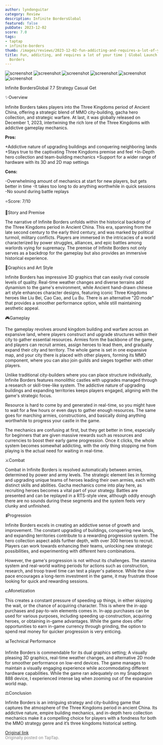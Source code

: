 ```yaml
---
author: lyndonguitar
category: Review
description: Infinite BordersGlobal
featured: false
pubDate: 2023-12-02
score: 7.0
tags:
- taptap
- infinite-borders
thumb: /images/reviews/2023-12-02-fun-addicting-and-requires-a-lot-of-your-time--global-launch-review---infinite-borders-0.avif
title: Fun, addicting, and requires a lot of your time | Global Launch Review - Infinite
  Borders
---
```


<div class="gallery">
  <img src="/images/reviews/2023-12-02-fun-addicting-and-requires-a-lot-of-your-time--global-launch-review---infinite-borders-0.avif" alt="screenshot" />
  <img src="/images/reviews/2023-12-02-fun-addicting-and-requires-a-lot-of-your-time--global-launch-review---infinite-borders-1.avif" alt="screenshot" />
  <img src="/images/reviews/2023-12-02-fun-addicting-and-requires-a-lot-of-your-time--global-launch-review---infinite-borders-2.avif" alt="screenshot" />
  <img src="/images/reviews/2023-12-02-fun-addicting-and-requires-a-lot-of-your-time--global-launch-review---infinite-borders-3.avif" alt="screenshot" />
  <img src="/images/reviews/2023-12-02-fun-addicting-and-requires-a-lot-of-your-time--global-launch-review---infinite-borders-4.avif" alt="screenshot" />
  <img src="/images/reviews/2023-12-02-fun-addicting-and-requires-a-lot-of-your-time--global-launch-review---infinite-borders-5.avif" alt="screenshot" />
</div>

Infinite BordersGlobal
7.7
Strategy
Casual
Get

✨Overview

Infinite Borders takes players into the Three Kingdoms period of Ancient China, offering a strategic blend of MMO city-building, gacha hero collection, and strategic warfare. At last, it was globally released on December 1, 2023, intertwining the rich lore of the Three Kingdoms with addictive gameplay mechanics.


**Pros:**


+Addictive nature of upgrading buildings and conquering neighboring lands
+Stays true to the captivating Three Kingdoms premise and feel
+In-Depth hero collection and team-building mechanics
+Support for a wider range of hardware with its 3D and 2D map settings


**Cons:**


-Overwhelming amount of mechanics at start for new players, but gets better in time
-It takes too long to do anything worthwhile in quick sessions
-No sound during battle replays

⭐️Score: 7/10

📖Story and Premise

The narrative of Infinite Borders unfolds within the historical backdrop of the Three Kingdoms period in Ancient China. This era, spanning from the late second century to the early third century, and was marked by political turmoil, military conflicts. Players are immersed in the intricacies of a world characterized by power struggles, alliances, and epic battles among warlords vying for supremacy.  The premise of Infinite Borders not only serves as a backdrop for the gameplay but also provides an immersive historical experience.

🎨Graphics and Art Style

Infinite Borders has impressive 3D graphics that can easily rival console levels of quality. Real-time weather changes and diverse terrains add dynamism to the game's environment, while Ancient hand-drawn chinese art style enhances character designs, featuring iconic Three Kingdoms heroes like Liu Bei, Cao Cao, and Lu Bu. There is an alternative "2D mode" that provides a smoother performance option, while still maintaining aesthetic appeal.

🎮Gameplay

The gameplay revolves around kingdom building and warfare across an expansive land, where players construct and upgrade structures within their city to gather essential resources.  Armies form the backbone of the game, and players can recruit armies, assign heroes to lead them, and gradually expand their city and territory. The whole game is set in one expansive map, and your city there is placed with other players, forming its MMO component, where you can also join guilds and sieges together with other players.

Unlike traditional city-builders where you can place structure individually, Infinite Borders features monolithic castles with upgrades managed through a research or skill-tree-like system. The addictive nature of upgrading buildings and expanding territories keeps players engaged, aligning with the game's strategic focus.

Resource is hard to come by and generated in real-time, so you might have to wait for a few hours or even days to gather enough resources. The same goes for marching armies, constructions, and basically doing anything worthwhile to progress your castle in the game.

The mechanics are confusing at first, but they get better in time, especially for beginners that are given massive rewards such as resources and currencies to boost their early game progression. Once it clicks, the whole system becomes somewhat addicting, with the only thing stopping me from playing is the actual need for waiting in real-time.

⚔️Combat

Combat in Infinite Borders is resolved automatically between armies, determined by power and army levels. The strategic element lies in forming and upgrading unique teams of heroes leading their own armies, each with distinct skills and abilities. Gacha mechanics come into play here, as recruiting heroes becomes a vital part of your strategy. Battles are presented and can be replayed in a RTS-style view, although oddly enough there are no sounds during these segments and the system feels very clunky and unfinished.

⏫Progression

Infinite Borders excels in creating an addictive sense of growth and improvement. The constant upgrading of buildings, conquering new lands, and expanding territories contribute to a rewarding progression system. The hero collection aspect adds further depth, with over 300 heroes to recruit. Players can work towards enhancing their teams, unlocking new strategic possibilities, and experimenting with different hero combinations.

However, the game's progression is not without its challenges. The stamina system and real-world waiting periods for actions such as construction, research, and troop travel time can test a player's patience. While the slow pace encourages a long-term investment in the game, it may frustrate those looking for quick and rewarding sessions.

💵Monetization

This creates a constant pressure of speeding up things, in either skipping the wait, or the chance of acquiring character. This is where the in-app purchases and pay-to-win elements comes in. In-app purchases can be used for various purposes, including speeding up construction, acquiring heroes, or obtaining in-game advantages. While the game does offer opportunities to earn in-game currency through grinding, the option to spend real money for quicker progression is very enticing.

📊Technical Performance

Infinite Borders is commendable for its dual graphics setting; A visually pleasing 3D graphics, real-time weather changes, and alternative 2D mode for smoother performance on low-end devices. The game manages to maintain a visually engaging experience while accommodating different hardware capabilities. While the game ran adequately on my Snapdragon 888 device, I experienced intense lag when zooming out of the expansive world map.

⚖️Conclusion

Infinite Borders is an intriguing strategy and city-building game that captures the atmosphere of the Three Kingdoms period in ancient China. Its addictive nature, empire building mechanics, and in-depth hero collection mechanics make it a compelling choice for players with a fondness for both the MMO strategy genre and it’s three kingdoms historical setting.

[Original link](https://www.taptap.io/post/6619882)<br><span style="font-size: 0.95em; color: #888;">Originally posted on TapTap.</span>